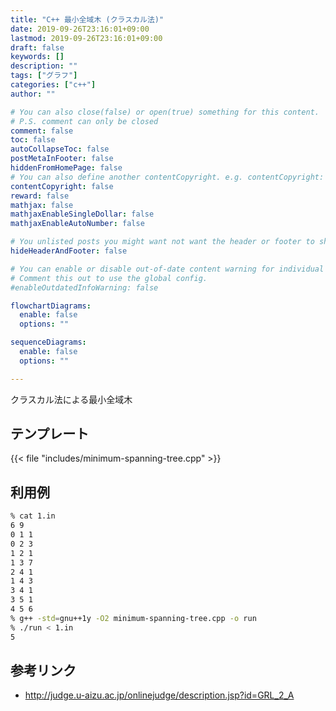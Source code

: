 ```yaml
---
title: "C++ 最小全域木 (クラスカル法)"
date: 2019-09-26T23:16:01+09:00
lastmod: 2019-09-26T23:16:01+09:00
draft: false
keywords: []
description: ""
tags: ["グラフ"]
categories: ["c++"]
author: ""

# You can also close(false) or open(true) something for this content.
# P.S. comment can only be closed
comment: false
toc: false
autoCollapseToc: false
postMetaInFooter: false
hiddenFromHomePage: false
# You can also define another contentCopyright. e.g. contentCopyright: "This is another copyright."
contentCopyright: false
reward: false
mathjax: false
mathjaxEnableSingleDollar: false
mathjaxEnableAutoNumber: false

# You unlisted posts you might want not want the header or footer to show
hideHeaderAndFooter: false

# You can enable or disable out-of-date content warning for individual post.
# Comment this out to use the global config.
#enableOutdatedInfoWarning: false

flowchartDiagrams:
  enable: false
  options: ""

sequenceDiagrams: 
  enable: false
  options: ""

---
```


クラスカル法による最小全域木
<!--more-->

## テンプレート
{{< file "includes/minimum-spanning-tree.cpp" >}}

## 利用例
```sh
% cat 1.in
6 9
0 1 1
0 2 3
1 2 1
1 3 7
2 4 1
1 4 3
3 4 1
3 5 1
4 5 6
% g++ -std=gnu++1y -O2 minimum-spanning-tree.cpp -o run
% ./run < 1.in
5
```

## 参考リンク
- http://judge.u-aizu.ac.jp/onlinejudge/description.jsp?id=GRL_2_A

